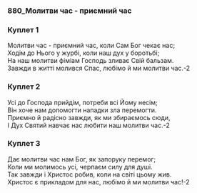 ### 880_Молитви час - приємний час
### Куплет 1
Молитви час - приємний час, коли Сам Бог чекає нас; <br/>Ходім до Нього у журбі, коли наш дух у боротьбі; <br/>На наш молитви фіміам Господь зливає Свій бальзам. <br/>Завжди в житті молився Спас, любімо й ми молитви час.-2
### Куплет 2
Усі до Господа прийдім, потреби всі Йому несім; <br/>Він хоче нам допомогти нападки зла перемогти. <br/>Приємно й радісно завжди, як ми збираємось сюди, <br/>І Дух Святий навчає нас любити наш молитви час.-2
### Куплет 3
Дає молитви час нам Бог, як запоруку перемог; <br/>Коли ми молимось усі, черпаєм силу для душі. <br/>Так завжди і Христос робив, коли на світі цьому жив. <br/>Христос є прикладом для нас, любімо й ми молитви час!-2
